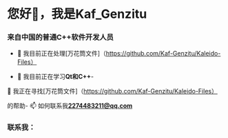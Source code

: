 <h1 align=“center”>您好👋，我是Kaf_Genzitu</h1>
<h3 align=“center”>来自中国的普通C++软件开发人员</h3>

- 🔭 我目前正在处理[万花筒文件]（https://github.com/Kaf-Genzitu/Kaleido-Files）

- 🌱 我目前正在学习**Qt和C++**-

🤝 我正在寻找[万花筒文件]（https://github.com/Kaf-Genzitu/Kaleido-Files）

的帮助- 📫 如何联系我**2274483211@qq.com**

<h3 align=“left”>联系我：</h3>
<p align=“left”>
</p>

